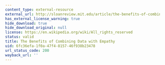 ```yaml
---
content_type: external-resource
external_url: http://sloanreview.mit.edu/article/the-benefits-of-combining-data-with-empathy/
has_external_license_warning: true
hide_download: true
hide_download_original: null
license: https://en.wikipedia.org/wiki/All_rights_reserved
status: valid
title: The Benefits of Combining Data with Empathy
uid: 6fc36efa-1f0a-47f4-8157-46f938b23478
url_status_code: 200
wayback_url: ''
---
```

